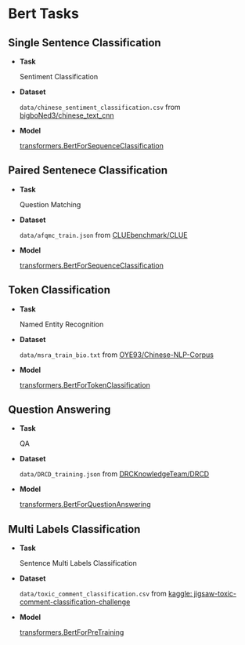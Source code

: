 # Bert Tasks

## Single Sentence Classification

- **Task**

    Sentiment Classification

- **Dataset**

    `data/chinese_sentiment_classification.csv` from [bigboNed3/chinese_text_cnn](https://github.com/bigboNed3/chinese_text_cnn)

- **Model**

    [transformers.BertForSequenceClassification](https://huggingface.co/docs/transformers/model_doc/bert#transformers.BertForSequenceClassification)

## Paired Sentenece Classification

- **Task**

   Question Matching

- **Dataset**

    `data/afqmc_train.json` from [CLUEbenchmark/CLUE](https://github.com/CLUEbenchmark/CLUE)

- **Model**

    [transformers.BertForSequenceClassification](https://huggingface.co/docs/transformers/model_doc/bert#transformers.BertForSequenceClassification)

## Token Classification

- **Task**

    Named Entity Recognition

- **Dataset**

    `data/msra_train_bio.txt` from [OYE93/Chinese-NLP-Corpus](https://github.com/OYE93/Chinese-NLP-Corpus)

- **Model**

    [transformers.BertForTokenClassification](https://huggingface.co/docs/transformers/model_doc/bert#transformers.BertForTokenClassification)

## Question Answering

- **Task**

    QA

- **Dataset**

    `data/DRCD_training.json` from [DRCKnowledgeTeam/DRCD](https://github.com/DRCKnowledgeTeam/DRCD)

- **Model**

    [transformers.BertForQuestionAnswering](https://huggingface.co/docs/transformers/model_doc/bert#transformers.BertForQuestionAnswering)


## Multi Labels Classification

- **Task**

    Sentence Multi Labels Classification

- **Dataset**

    `data/toxic_comment_classification.csv` from [kaggle: jigsaw-toxic-comment-classification-challenge](https://www.kaggle.com/c/jigsaw-toxic-comment-classification-challenge/data?select=train.csv.zip)

- **Model**

    [transformers.BertForPreTraining](https://huggingface.co/docs/transformers/model_doc/bert#transformers.BertForPreTraining)
